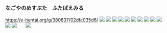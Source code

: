 ### なごやのめすぶた　ふたばえみる
https://e-hentai.org/g/380837/02dfc035d6/
![](http://68.61.139.176:5198/h/f648457eb3ce561ecb5b2436bb6978d607903b57-64261-340-510-jpg/keystamp=1524021600-e60ab759f7;fileindex=9619067;xres=org/20100711021101b5b.jpg)
![](http://63.141.253.210:1038/h/a97948a78ed167ee74f298f981b3ce00dc2d165c-28358-340-510-jpg/keystamp=1524021600-c5c007389a;fileindex=10374911;xres=org/20100711021120bb8.jpg)
![](http://108.23.255.111:49584/h/cf09649bd83061d2d541df9f968ce8fdc74146a5-40595-340-510-jpg/keystamp=1524021900-349dd2a9a3;fileindex=9906122;xres=org/20100711030115f15.jpg)
![](http://185.215.227.189:43807/h/08af286ac48278f784962c07e1178d9abd930516-27310-240-340-jpg/keystamp=1524021900-e2d2e9f705;fileindex=370219;xres=org/20101009001725.jpg)
![](http://97.117.6.40:4848/h/5cbef19f5f9b4609f166e6d29847f52016a3e7fa-28559-240-340-jpg/keystamp=1524021900-c50cd8c5de;fileindex=3705974;xres=org/20101009001820.jpg)
![](http://107.172.90.175:6112/h/bb82eb7a1686b0313f4ed35046d4815748627efc-42326-350-525-jpg/keystamp=1524021900-8a3df809ce;fileindex=7459093;xres=org/20110114190130a2a.jpg)
![](http://107.172.90.175:6112/h/f57763458908c22b3aedc194554fb091d9f9dc57-56899-380-570-jpg/keystamp=1524021900-3e56fd1a8a;fileindex=9587308;xres=org/201012141938267b0.jpg)
![](http://155.254.61.142:6112/h/4e96866786d841c6268b5f2e8a64a5c8846c2539-60930-350-525-jpg/keystamp=1524022200-1cc72fc8e6;fileindex=3142800;xres=org/20110114191155918.jpg)
![](http://173.208.193.195:52168/h/fbacc70a40edce89a0779383d229aa77329f2174-65268-340-510-jpg/keystamp=1524022200-ee1c581ba8;fileindex=9832672;xres=org/IMG_0190satueikai1.jpg)
![](http://23.92.78.106:49155/h/473acf146f865643987a4180689e9529fe2f0c6f-46785-340-510-jpg/keystamp=1524034800-f4055f1a46;fileindex=6624540;xres=2400/IMG_3351.jpg)
![](http://144.172.89.159:5568/h/b163e9d9e50cc9a88a8f81279418c16ddebe5e47-65184-340-510-jpg/keystamp=1524035100-2acafcddca;fileindex=7059386;xres=org/IMG_3460.jpg)
![](http://63.142.242.136:9000/h/204fc35412968536bc70286951ecc9735010c267-26290-400-267-jpg/keystamp=1524035100-ffdaeec31b;fileindex=1866433;xres=2400/IMG_5550.jpg)
![]()
![]()
![]()
![]()
![]()
![]()
![](http://72.177.36.132/h/17dfc157ee6fcb570a867b42f514e607614212a6-170620-600-900-jpg/keystamp=1524022800-99276cbb99;fileindex=31854881;xres=org/299.jpg)
